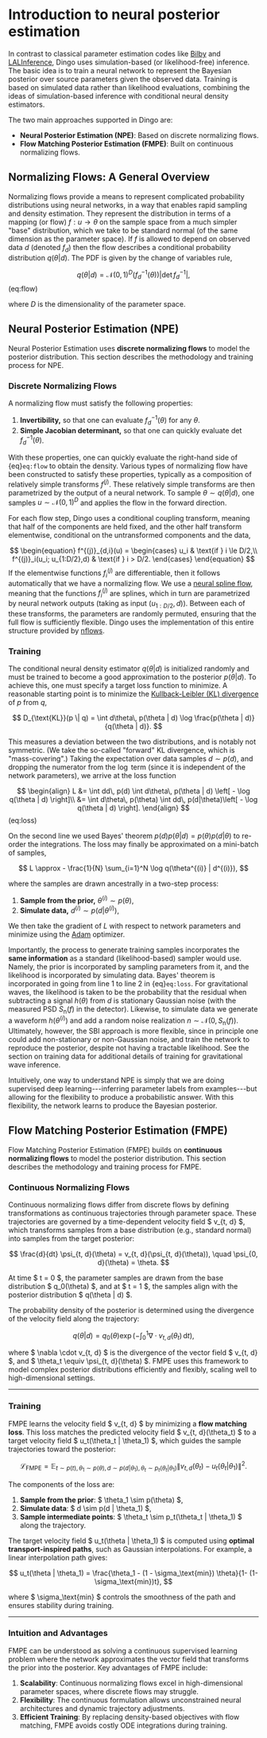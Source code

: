 # Introduction to neural posterior estimation

In contrast to classical parameter estimation codes like [Bilby](https://lscsoft.docs.ligo.org/bilby/index.html) and [LALInference](https://lscsoft.docs.ligo.org/lalsuite/lalinference/index.html), Dingo uses simulation-based (or likelihood-free) inference. The basic idea is to train a neural network to represent the Bayesian posterior over source parameters given the observed data. Training is based on simulated data rather than likelihood evaluations, combining the ideas of simulation-based inference with conditional neural density estimators.

The two main approaches supported in Dingo are:
- **Neural Posterior Estimation (NPE)**: Based on discrete normalizing flows.
- **Flow Matching Posterior Estimation (FMPE)**: Built on continuous normalizing flows.

## Normalizing Flows: A General Overview

Normalizing flows provide a means to represent complicated probability distributions using neural networks, in a way that enables rapid sampling and density estimation. They represent the distribution in terms of a mapping (or flow) $f: u \to \theta$ on the sample space from a much simpler "base" distribution, which we take to be standard normal (of the same dimension as the parameter space). If $f$ is allowed to depend on observed data $d$ (denoted $f_d$) then the flow describes a conditional probability distribution $q(\theta | d)$. The PDF is given by the change of variables rule,

$$
q(\theta | d) = \mathcal{N}(0, 1)^D(f_d^{-1}(\theta)) \left| \det f_d^{-1} \right|,
$$ (eq:flow)

where $D$ is the dimensionality of the parameter space.


## Neural Posterior Estimation (NPE)
Neural Posterior Estimation uses **discrete normalizing flows** to model the posterior distribution. This section describes the methodology and training process for NPE.

### Discrete Normalizing Flows
A normalizing flow must satisfy the following properties:
1. **Invertibility,** so that one can evaluate $f_d^{-1}(\theta)$ for any $\theta$. 
2. **Simple Jacobian determinant,** so that one can quickly evaluate $\det f_d^{-1}(\theta)$.

With these properties, one can quickly evaluate the right-hand side of {eq}`eq:flow` to obtain the density. Various types of normalizing flow have been constructed to satisfy these properties, typically as a composition of relatively simple transforms $f^{(j)}$. These relatively simple transforms are then parametrized by the output of a neural network. To sample $\theta \sim q(\theta|d)$, one samples $u \sim \mathcal N(0,1)^D$ and applies the flow in the forward direction.

For each flow step, Dingo uses a conditional coupling transform, meaning that half of the components are held fixed, and the other half transform elementwise, conditional on the untransformed components and the data,

$$
\begin{equation}
  f^{(j)}_{d,i}(u) =
  \begin{cases}
    u_i & \text{if } i \le D/2,\\
    f^{(j)}_i(u_i; u_{1:D/2},d) & \text{if } i > D/2.
  \end{cases}
\end{equation}
$$
If the elementwise functions $f^{(j)}_i$ are differentiable, then it follows automatically that we have a normalizing flow. We use a [neural spline flow](https://arxiv.org/abs/1906.04032), meaning that the functions $f^{(j)}_i$ are splines, which in turn are parametrized by neural network outputs (taking as input $(u_{1:D/2},d)$). Between each of these transforms, the parameters are randomly permuted, ensuring that the full flow is sufficiently flexible. Dingo uses the implementation of this entire structure provided by [nflows](https://github.com/bayesiains/nflows).

### Training

The conditional neural density estimator $q(\theta | d)$ is initialized randomly and must be trained to become a good approximation to the posterior $p(\theta | d)$. To achieve this, one must specify a target loss function to minimize. A reasonable starting point is to minimize the [Kullback-Leibler (KL) divergence](https://en.wikipedia.org/wiki/Kullback–Leibler_divergence) of $p$ from $q$,

$$
D_{\text{KL}}(p \| q) = \int d\theta\, p(\theta | d) \log \frac{p(\theta | d)}{q(\theta | d)}.
$$

This measures a deviation between the two distributions, and is notably not symmetric. (We take the so-called "forward" KL divergence, which is "mass-covering".) Taking the expectation over data samples $d \sim p(d)$, and dropping the numerator from the $\log$ term (since it is independent of the network parameters), we arrive at the loss function

$$
\begin{align}
    L &= \int dd\, p(d) \int d\theta\, p(\theta | d) \left[ - \log q(\theta | d) \right]\\
    &=  \int d\theta\, p(\theta) \int dd\, p(d|\theta)\left[ - \log q(\theta | d) \right].
\end{align}
$$ (eq:loss)

On the second line we used Bayes' theorem $p(d) p(\theta | d) = p(\theta) p(d | \theta)$ to re-order the integrations. The loss may finally be approximated on a mini-batch of samples,

$$
L \approx - \frac{1}{N} \sum_{i=1}^N \log q(\theta^{(i)} | d^{(i)}),
$$

where the samples are drawn ancestrally in a two-step process:
1. **Sample from the prior,** $\theta^{(i)} \sim p(\theta)$,
2. **Simulate data,** $d^{(i)} \sim p(d | \theta^{(i)})$,

We then take the gradient of $L$ with respect to network parameters and minimize using the [Adam](https://pytorch.org/docs/stable/generated/torch.optim.Adam.html) optimizer.

Importantly, the process to generate training samples incorporates the **same information** as a standard (likelihood-based) sampler would use. Namely, the prior is incorporated by sampling parameters from it, and the likelihood is incorporated by simulating data. Bayes' theorem is incorporated in going from line 1 to line 2 in {eq}`eq:loss`. For gravitational waves, the likelihood is taken to be the probability that the residual when subtracting a signal $h(\theta)$ from $d$ is stationary Gaussian noise (with the measured PSD $S_{\text{n}}(f)$ in the detector). Likewise, to simulate data we generate a waveform $h(\theta^{(i)})$ and add a random noise realization $n \sim \mathcal N(0, S_\text{n}(f))$. Ultimately, however, the SBI approach is more flexible, since in principle one could add non-stationary or non-Gaussian noise, and train the network to reproduce the posterior, despite not having a tractable likelihood. See the section on training data for additional details of training for gravitational wave inference.

Intuitively, one way to understand NPE is simply that we are doing supervised deep learning---inferring parameter labels from examples---but allowing for the flexibility to produce a probabilistic answer. With this flexibility, the network learns to produce the Bayesian posterior.

## Flow Matching Posterior Estimation (FMPE)

Flow Matching Posterior Estimation (FMPE) builds on **continuous normalizing flows** to model the posterior distribution. This section describes the methodology and training process for FMPE.

### Continuous Normalizing Flows

Continuous normalizing flows differ from discrete flows by defining transformations as continuous trajectories through parameter space. These trajectories are governed by a time-dependent velocity field $ v_{t, d} $, which transforms samples from a base distribution (e.g., standard normal) into samples from the target posterior:

$$
\frac{d}{dt} \psi_{t, d}(\theta) = v_{t, d}(\psi_{t, d}(\theta)), \quad \psi_{0, d}(\theta) = \theta.
$$

At time $ t = 0 $, the parameter samples are drawn from the base distribution $ q_0(\theta) $, and at $ t = 1 $, the samples align with the posterior distribution $ q(\theta | d) $.

The probability density of the posterior is determined using the divergence of the velocity field along the trajectory:

$$
q(\theta | d) = q_0(\theta) \exp\left(-\int_0^1 \nabla \cdot v_{t, d}(\theta_t) \, \mathrm{d}t\right),
$$

where $ \nabla \cdot v_{t, d} $ is the divergence of the vector field $ v_{t, d} $, and $ \theta_t \equiv \psi_{t, d}(\theta) $. FMPE uses this framework to model complex posterior distributions efficiently and flexibly, scaling well to high-dimensional settings.

---

### Training

FMPE learns the velocity field $ v_{t, d} $ by minimizing a **flow matching loss**. This loss matches the predicted velocity field $ v_{t, d}(\theta_t) $ to a target velocity field $ u_t(\theta_t | \theta_1) $, which guides the sample trajectories toward the posterior:

$$
\mathcal{L}_\text{FMPE} = \mathbb{E}_{t \sim p(t), \, \theta_1 \sim p(\theta), \, d \sim p(d | \theta_1), \, \theta_t \sim p_t(\theta_t | \theta_1)} \left\| v_{t, d}(\theta_t) - u_t(\theta_t | \theta_1) \right\|^2.
$$

The components of the loss are:
1. **Sample from the prior**: $ \theta_1 \sim p(\theta) $,
2. **Simulate data**: $ d \sim p(d | \theta_1) $,
3. **Sample intermediate points**: $ \theta_t \sim p_t(\theta_t | \theta_1) $ along the trajectory.

The target velocity field $ u_t(\theta | \theta_1) $ is computed using **optimal transport-inspired paths**, such as Gaussian interpolations. For example, a linear interpolation path gives:

$$
u_t(\theta | \theta_1) = \frac{\theta_1 - (1 - \sigma_\text{min}) \theta}{1- (1-\sigma_\text{min})t},
$$

where $ \sigma_\text{min} $ controls the smoothness of the path and ensures stability during training.

---

### Intuition and Advantages

FMPE can be understood as solving a continuous supervised learning problem where the network approximates the vector field that transforms the prior into the posterior. Key advantages of FMPE include:

1. **Scalability**: Continuous normalizing flows excel in high-dimensional parameter spaces, where discrete flows may struggle.
2. **Flexibility**: The continuous formulation allows unconstrained neural architectures and dynamic trajectory adjustments.
3. **Efficient Training**: By replacing density-based objectives with flow matching, FMPE avoids costly ODE integrations during training.

